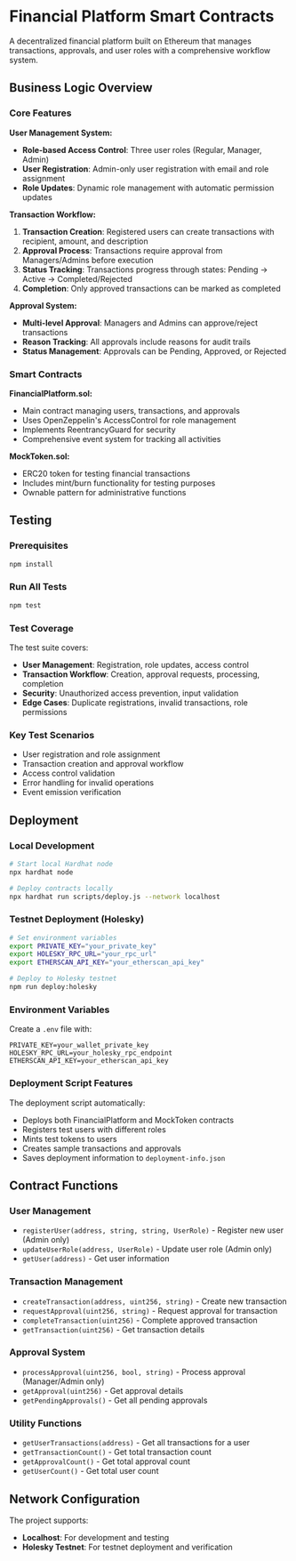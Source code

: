 # Financial Platform Smart Contracts

A decentralized financial platform built on Ethereum that manages transactions, approvals, and user roles with a comprehensive workflow system.

## Business Logic Overview

### Core Features

**User Management System:**
- **Role-based Access Control**: Three user roles (Regular, Manager, Admin)
- **User Registration**: Admin-only user registration with email and role assignment
- **Role Updates**: Dynamic role management with automatic permission updates

**Transaction Workflow:**
1. **Transaction Creation**: Registered users can create transactions with recipient, amount, and description
2. **Approval Process**: Transactions require approval from Managers/Admins before execution
3. **Status Tracking**: Transactions progress through states: Pending → Active → Completed/Rejected
4. **Completion**: Only approved transactions can be marked as completed

**Approval System:**
- **Multi-level Approval**: Managers and Admins can approve/reject transactions
- **Reason Tracking**: All approvals include reasons for audit trails
- **Status Management**: Approvals can be Pending, Approved, or Rejected

### Smart Contracts

**FinancialPlatform.sol:**
- Main contract managing users, transactions, and approvals
- Uses OpenZeppelin's AccessControl for role management
- Implements ReentrancyGuard for security
- Comprehensive event system for tracking all activities

**MockToken.sol:**
- ERC20 token for testing financial transactions
- Includes mint/burn functionality for testing purposes
- Ownable pattern for administrative functions

## Testing

### Prerequisites
```bash
npm install
```

### Run All Tests
```bash
npm test
```

### Test Coverage
The test suite covers:
- **User Management**: Registration, role updates, access control
- **Transaction Workflow**: Creation, approval requests, processing, completion
- **Security**: Unauthorized access prevention, input validation
- **Edge Cases**: Duplicate registrations, invalid transactions, role permissions

### Key Test Scenarios
- User registration and role assignment
- Transaction creation and approval workflow
- Access control validation
- Error handling for invalid operations
- Event emission verification

## Deployment

### Local Development
```bash
# Start local Hardhat node
npx hardhat node

# Deploy contracts locally
npx hardhat run scripts/deploy.js --network localhost
```

### Testnet Deployment (Holesky)
```bash
# Set environment variables
export PRIVATE_KEY="your_private_key"
export HOLESKY_RPC_URL="your_rpc_url"
export ETHERSCAN_API_KEY="your_etherscan_api_key"

# Deploy to Holesky testnet
npm run deploy:holesky
```

### Environment Variables
Create a `.env` file with:
```env
PRIVATE_KEY=your_wallet_private_key
HOLESKY_RPC_URL=your_holesky_rpc_endpoint
ETHERSCAN_API_KEY=your_etherscan_api_key
```

### Deployment Script Features
The deployment script automatically:
- Deploys both FinancialPlatform and MockToken contracts
- Registers test users with different roles
- Mints test tokens to users
- Creates sample transactions and approvals
- Saves deployment information to `deployment-info.json`

## Contract Functions

### User Management
- `registerUser(address, string, string, UserRole)` - Register new user (Admin only)
- `updateUserRole(address, UserRole)` - Update user role (Admin only)
- `getUser(address)` - Get user information

### Transaction Management
- `createTransaction(address, uint256, string)` - Create new transaction
- `requestApproval(uint256, string)` - Request approval for transaction
- `completeTransaction(uint256)` - Complete approved transaction
- `getTransaction(uint256)` - Get transaction details

### Approval System
- `processApproval(uint256, bool, string)` - Process approval (Manager/Admin only)
- `getApproval(uint256)` - Get approval details
- `getPendingApprovals()` - Get all pending approvals

### Utility Functions
- `getUserTransactions(address)` - Get all transactions for a user
- `getTransactionCount()` - Get total transaction count
- `getApprovalCount()` - Get total approval count
- `getUserCount()` - Get total user count

## Network Configuration

The project supports:
- **Localhost**: For development and testing
- **Holesky Testnet**: For testnet deployment and verification